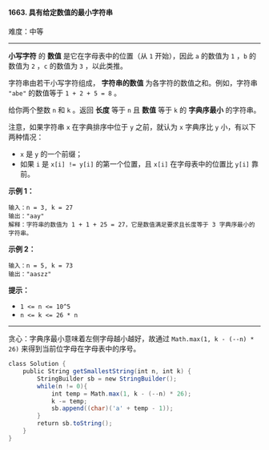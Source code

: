 #### 1663. 具有给定数值的最小字符串

难度：中等

---

 **小写字符**  的  **数值**  是它在字母表中的位置（从 `1` 开始），因此 `a` 的数值为 `1` ，`b` 的数值为 `2` ，`c` 的数值为 `3` ，以此类推。

字符串由若干小写字符组成， **字符串的数值**  为各字符的数值之和。例如，字符串 `"abe"` 的数值等于 `1 + 2 + 5 = 8` 。

给你两个整数 `n` 和 `k` 。返回  **长度**  等于 `n` 且  **数值**  等于 `k` 的  **字典序最小**  的字符串。

注意，如果字符串 `x` 在字典排序中位于 `y` 之前，就认为 `x` 字典序比 `y` 小，有以下两种情况：

*   `x` 是 `y` 的一个前缀；
*   如果 `i` 是 `x[i] != y[i]` 的第一个位置，且 `x[i]` 在字母表中的位置比 `y[i]` 靠前。

 **示例 1：** 

```
输入：n = 3, k = 27
输出："aay"
解释：字符串的数值为 1 + 1 + 25 = 27，它是数值满足要求且长度等于 3 字典序最小的字符串。
```

 **示例 2：** 

```
输入：n = 5, k = 73
输出："aaszz"
```

 **提示：** 

*   `1 <= n <= 10^5`
*   `n <= k <= 26 * n`

---

贪心：字典序最小意味着左侧字母越小越好，故通过 `Math.max(1, k - (--n) * 26)` 来得到当前位字母在字母表中的序号。

```java
class Solution {
    public String getSmallestString(int n, int k) {
        StringBuilder sb = new StringBuilder();
        while(n != 0){
            int temp = Math.max(1, k - (--n) * 26);
            k -= temp;
            sb.append((char)('a' + temp - 1));
        }
        return sb.toString();
    }
}
```